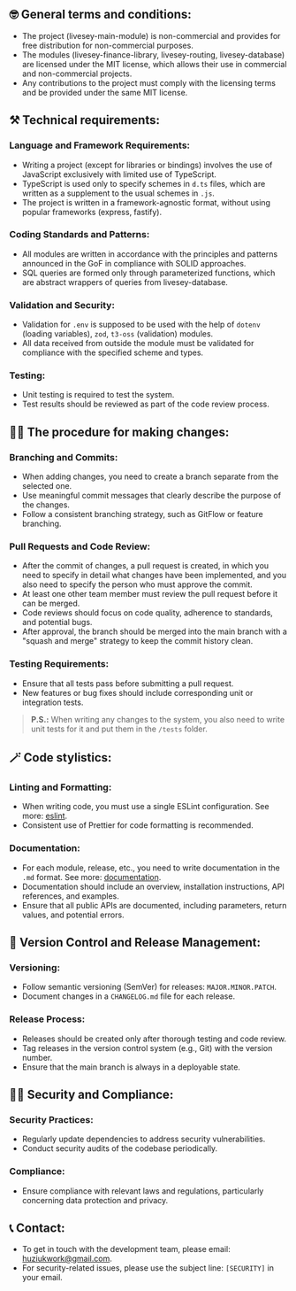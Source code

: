 ## 🤓 General terms and conditions:
- The project (livesey-main-module) is non-commercial and provides for free distribution for non-commercial purposes.
- The modules (livesey-finance-library, livesey-routing, livesey-database) are licensed under the MIT license, which allows their use in commercial and non-commercial projects.
- Any contributions to the project must comply with the licensing terms and be provided under the same MIT license.

## ⚒ Technical requirements:
### Language and Framework Requirements:
- Writing a project (except for libraries or bindings) involves the use of JavaScript exclusively with limited use of TypeScript.
- TypeScript is used only to specify schemes in `d.ts` files, which are written as a supplement to the usual schemes in `.js`.
- The project is written in a framework-agnostic format, without using popular frameworks (express, fastify).

### Coding Standards and Patterns:
- All modules are written in accordance with the principles and patterns announced in the GoF in compliance with SOLID approaches.
- SQL queries are formed only through parameterized functions, which are abstract wrappers of queries from livesey-database.

### Validation and Security:
- Validation for `.env` is supposed to be used with the help of `dotenv` (loading variables), `zod`, `t3-oss` (validation) modules.
- All data received from outside the module must be validated for compliance with the specified scheme and types.

### Testing:
- Unit testing is required to test the system.
- Test results should be reviewed as part of the code review process.

## 👩‍💻 The procedure for making changes:
### Branching and Commits:
- When adding changes, you need to create a branch separate from the selected one.
- Use meaningful commit messages that clearly describe the purpose of the changes.
- Follow a consistent branching strategy, such as GitFlow or feature branching.

### Pull Requests and Code Review:
- After the commit of changes, a pull request is created, in which you need to specify in detail what changes have been implemented, and you also need to specify the person who must approve the commit.
- At least one other team member must review the pull request before it can be merged.
- Code reviews should focus on code quality, adherence to standards, and potential bugs.
- After approval, the branch should be merged into the main branch with a "squash and merge" strategy to keep the commit history clean.

### Testing Requirements:
- Ensure that all tests pass before submitting a pull request.
- New features or bug fixes should include corresponding unit or integration tests.

> **P.S.:** When writing any changes to the system, you also need to write unit tests for it and put them in the `/tests` folder.

## 🪄 Code stylistics:
### Linting and Formatting:
- When writing code, you must use a single ESLint configuration. See more: [eslint](https://github.com/livesey-finance/livesey-how-to/blob/main/eslint.md).
- Consistent use of Prettier for code formatting is recommended.

### Documentation:
- For each module, release, etc., you need to write documentation in the `.md` format. See more: [documentation](https://github.com/livesey-finance/livesey-how-to/blob/main/documentation.md).
- Documentation should include an overview, installation instructions, API references, and examples.
- Ensure that all public APIs are documented, including parameters, return values, and potential errors.

## 📆 Version Control and Release Management:
### Versioning:
- Follow semantic versioning (SemVer) for releases: `MAJOR.MINOR.PATCH`.
- Document changes in a `CHANGELOG.md` file for each release.

### Release Process:
- Releases should be created only after thorough testing and code review.
- Tag releases in the version control system (e.g., Git) with the version number.
- Ensure that the main branch is always in a deployable state.

## 👮‍♀️ Security and Compliance:
### Security Practices:
- Regularly update dependencies to address security vulnerabilities.
- Conduct security audits of the codebase periodically.

### Compliance:
- Ensure compliance with relevant laws and regulations, particularly concerning data protection and privacy.

## 📞 Contact:
- To get in touch with the development team, please email: huziukwork@gmail.com.  
- For security-related issues, please use the subject line: `[SECURITY]` in your email.

